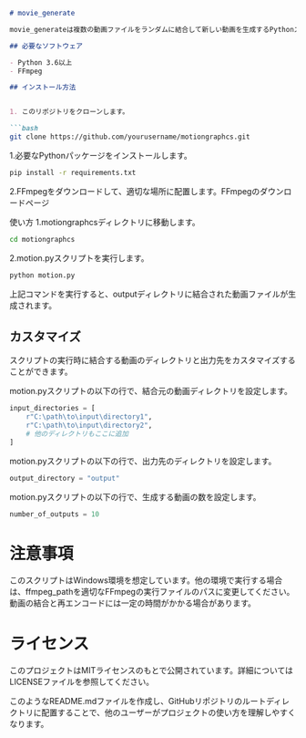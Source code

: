 ```markdown
# movie_generate

movie_generateは複数の動画ファイルをランダムに結合して新しい動画を生成するPythonスクリプトです。このスクリプトはFFmpegを使用して動画の結合と再エンコードを行います。結合された動画は再生可能なMP4ファイルとして出力されます。

## 必要なソフトウェア

- Python 3.6以上
- FFmpeg

## インストール方法


1. このリポジトリをクローンします。

```bash
git clone https://github.com/yourusername/motiongraphcs.git
```



1.必要なPythonパッケージをインストールします。
```bash
pip install -r requirements.txt
```

2.FFmpegをダウンロードして、適切な場所に配置します。FFmpegのダウンロードページ

使い方
1.motiongraphcsディレクトリに移動します。
```bash
cd motiongraphcs
```
2.motion.pyスクリプトを実行します。
```bash
python motion.py
```

上記コマンドを実行すると、outputディレクトリに結合された動画ファイルが生成されます。

## カスタマイズ
スクリプトの実行時に結合する動画のディレクトリと出力先をカスタマイズすることができます。

motion.pyスクリプトの以下の行で、結合元の動画ディレクトリを設定します。

```python
input_directories = [
    r"C:\path\to\input\directory1",
    r"C:\path\to\input\directory2",
    # 他のディレクトリもここに追加
]
```

motion.pyスクリプトの以下の行で、出力先のディレクトリを設定します。
```python
output_directory = "output"
```
motion.pyスクリプトの以下の行で、生成する動画の数を設定します。
```python
number_of_outputs = 10
```
# 注意事項
このスクリプトはWindows環境を想定しています。他の環境で実行する場合は、ffmpeg_pathを適切なFFmpegの実行ファイルのパスに変更してください。
動画の結合と再エンコードには一定の時間がかかる場合があります。
# ライセンス
このプロジェクトはMITライセンスのもとで公開されています。詳細についてはLICENSEファイルを参照してください。


このようなREADME.mdファイルを作成し、GitHubリポジトリのルートディレクトリに配置することで、他のユーザーがプロジェクトの使い方を理解しやすくなります。
